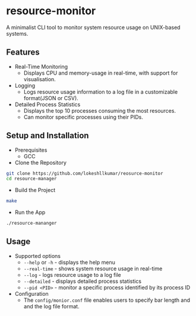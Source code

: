 # resource-monitor

A minimalist CLI tool to monitor system resource usage on UNIX-based systems.

## Features

- Real-Time Monitoring
    - Displays CPU and memory-usage in real-time, with support for visualisation.
- Logging
    - Logs resource usage information to a log file in a customizable format(JSON or CSV).
- Detailed Process Statistics
    - Displays the top 10 processes consuming the most resources.
    - Can monitor specific processes using their PIDs.

## Setup and Installation

- Prerequisites
    - GCC
- Clone the Repository
```bash
git clone https://github.com/lokeshllkumar/reosurce-monitor
cd resource-manager
```
- Build the Project
```bash
make
```
- Run the App
```bash
./resource-mananger
```

## Usage

- Supported options
    - ```--help``` or ```-h``` - displays the help menu
    - ```--real-time``` - shows system resource usage in real-time
    - ```--log``` - logs resource usage to a log file
    - ```--detailed``` - displays detailed process statistics
    - ```--pid <PID>``` - monitor a specific process identified by its process ID
- Configuration
    - The ```config/monior.conf``` file enables users to specify bar length and and the log file format.
